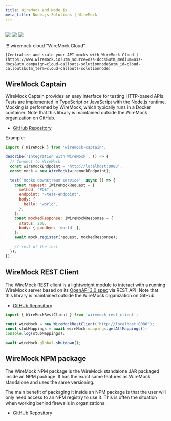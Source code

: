 ```yaml
---
title: WireMock and Node.js
meta_title: Node.js Solutions | WireMock
---
```


<br>

<div class="solution-block">
  <div class="solution-header"> 
    <img src="../../assets/images/logos/wiremock/logo_square.svg"> 
    <img src="../../assets/images/logos/doc-sections/connect.svg"> 
    <img src="../../assets/images/logos/technology/nodejs.svg">
  </div>
</div>

!!! wiremock-cloud "WireMock Cloud"

    [Centralize and scale your API mocks with WireMock Cloud.](https://www.wiremock.io?utm_source=oss-docs&utm_medium=oss-docs&utm_campaign=cloud-callouts-solutionnode&utm_id=cloud-callouts&utm_term=cloud-callouts-solutionnode)

## WireMock Captain

WireMock Captain provides an easy interface for testing HTTP-based APIs.
Tests are implemented in TypeScript or JavaScript with the Node.js runtime.
Mocking is performed by WireMock, which typically runs in a Docker container.
Note that this library is maintained outside the WireMock organization on GitHub.

- [GitHub Repository](https://github.com/HBOCodeLabs/wiremock-captain)

Example:

```javascript
import { WireMock } from 'wiremock-captain';

describe('Integration with WireMock', () => {
  // Connect to WireMock
  const wiremockEndpoint = 'http://localhost:8080';
  const mock = new WireMock(wiremockEndpoint);

  test('mocks downstream service', async () => {
    const request: IWireMockRequest = {
      method: 'POST',
      endpoint: '/test-endpoint',
      body: {
        hello: 'world',
      },
    };
    const mockedResponse: IWireMockResponse = {
      status: 200,
      body: { goodbye: 'world' },
    };
    await mock.register(request, mockedResponse);

    // rest of the test
  });
});
```

## WireMock REST Client

The WireMock REST client is a lightweight module to interact with a running
WireMock server based on its [OpenAPI 3.0 spec](../../standalone/admin-api-reference/) via REST API.
Note that this library is maintained outside the WireMock organization on GitHub.

- [GitHUb Repository](https://github.com/kwoding/wiremock-rest-client)

```javascript
import { WireMockRestClient } from 'wiremock-rest-client';

const wireMock = new WireMockRestClient('http://localhost:8080');
const stubMappings = await wireMock.mappings.getAllMappings();
console.log(stubMappings);

await wireMock.global.shutdown();
```

## WireMock NPM package

The WireMock NPM package is the WireMock standalone JAR packaged inside an NPM package. It has the exact same features as WireMock standalone and uses the same versioning.

The main benefit of packaging it inside an NPM package is that the user will only need access to an NPM registry to use it. This is often the situation when working behind firewalls in organizations.

- [GitHUb Repository](https://github.com/wiremock/wiremock-npm)
